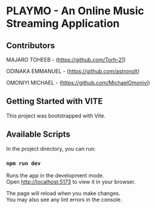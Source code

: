 # PLAYMO - An Online Music Streaming Application

## Contributors

MAJARO TOHEEB - (https://github.com/Torh-21)

ODINAKA EMMANUEL - (https://github.com/astronolt)

OMONIYI MICHAEL - (https://github.com/MichaelOmoniyi)

## Getting Started with VITE

This project was bootstrapped with Vite.

## Available Scripts

In the project directory, you can run:

### `npm run dev`

Runs the app in the development mode.\
Open [http://localhost:5173](http://localhost:5173) to view it in your browser.

The page will reload when you make changes.\
You may also see any lint errors in the console.
